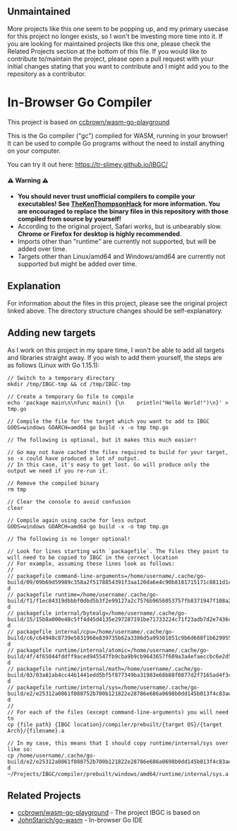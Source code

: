## Unmaintained
More projects like this one seem to be popping up, and my primary usecase for this project no longer exists, so I won't be investing more time into it. If you are looking for maintained projects like this one, please check the Related Projects section at the bottom of this file. If you would like to contribute to/maintain the project, please open a pull request with your initial changes stating that you want to contribute and I might add you to the repository as a contributor.

# In-Browser Go Compiler

This project is based on [ccbrown/wasm-go-playground](https://github.com/ccbrown/wasm-go-playground)

This is the Go compiler ("gc") compiled for WASM, running in your browser! It can be used to compile Go programs without the need to install anything on your computer.

You can try it out here: https://tr-slimey.github.io/IBGC/

#### ⚠️ Warning ⚠️

- **You should never trust unofficial compilers to compile your executables! See [TheKenThompsonHack](https://wiki.c2.com/?TheKenThompsonHack) for more information. You are encouraged to replace the binary files in this repository with those compiled from source by yourself!**
- According to the original project, Safari works, but is unbearably slow. **Chrome or Firefox for desktop is highly recommended**.
- Imports other than "runtime" are currently not supported, but will be added over time.
- Targets other than Linux/amd64 and Windows/amd64 are currently not supported but might be added over time.

## Explanation

For information about the files in this project, please see the original project linked above. The directory structure changes should be self-explanatory.

## Adding new targets

As I work on this project in my spare time, I won't be able to add all targets and libraries straight away. If you wish to add them yourself, the steps are
as follows (Linux with Go 1.15.1):

    // Switch to a temporary directory
    mkdir /tmp/IBGC-tmp && cd /tmp/IBGC-tmp

    // Create a temporary Go file to compile
    echo 'package main\n\nfunc main() {\n    println("Hello World!")\n}' > tmp.go

    // Compile the file for the target which you want to add to IBGC
    GOOS=windows GOARCH=amd64 go build -x -o tmp tmp.go

    // The following is optional, but it makes this much easier!

    // Go may not have cached the files required to build for your target, so -x could have produced a lot of output.
    // In this case, it's easy to get lost. Go will produce only the output we need if you re-run it.

    // Remove the compiled binary
    rm tmp

    // Clear the console to avoid confusion
    clear

    // Compile again using cache for less output
    GOOS=windows GOARCH=amd64 go build -x -o tmp tmp.go

    // The following is no longer optional!

    // Look for lines starting with `packagefile`. The files they point to will need to be copied to IBGC in the correct location
    // For example, assuming these lines look as follows:
    //
    // packagefile command-line-arguments=/home/username/.cache/go-build/09/09b69d59989c358a2f5178854391f3aa120da6e4c90b8181715171c8811d1c4b-d
    // packagefile runtime=/home/username/.cache/go-build/f1/f1ec84319dbbbf0dbd5b3f2e99127a2c7576b9656053757fb8371947f108a220-d
    // packagefile internal/bytealg=/home/username/.cache/go-build/15/15b8a000e48c5ff4d45d4135e297287191be71733224c71f23adb7d2e7436c71-d
    // packagefile internal/cpu=/home/username/.cache/go-build/c6/c64948c8739e5831968e839735b62a3386d5a99301851c9b6d688f1b62995506-d
    // packagefile runtime/internal/atomic=/home/username/.cache/go-build/4f/4f65044fddff9aced945547fb9cba9b9cb9643657f609a3a4efaeccbc6e2d5cc-d
    // packagefile runtime/internal/math=/home/username/.cache/go-build/03/03a81ab4cc44b1441edd5bf5f877349ba31983e68b88f0877d2f7165ad4f3cec-d
    // packagefile runtime/internal/sys=/home/username/.cache/go-build/e2/e25312a0861f088752b700b121822e28786e686a0698b0dd145b013f4c83aed2-d
    //
    // For each of the files (except command-line-arguments) you will need to
    cp {file path} {IBGC location}/compiler/prebuilt/{target OS}/{target Arch}/{filename}.a

    // In my case, this means that I should copy runtime/internal/sys over like so:
    cp /home/username/.cache/go-build/e2/e25312a0861f088752b700b121822e28786e686a0698b0dd145b013f4c83aed2-d ~/Projects/IBGC/compiler/prebuilt/windows/amd64/runtime/internal/sys.a

## Related Projects
- [ccbrown/wasm-go-playground](https://github.com/ccbrown/wasm-go-playground) - The project IBGC is based on
- [JohnStarich/go-wasm](https://github.com/JohnStarich/go-wasm) - In-browser Go IDE

